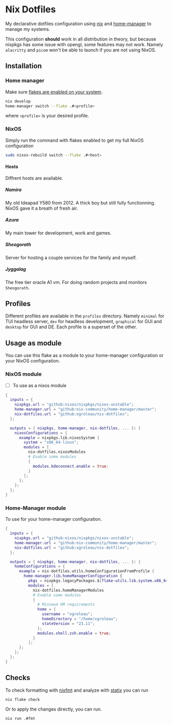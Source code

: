 # Nix Dotfiles

My declarative dotfiles configuration using [nix](https://nixos.org/) and [home-manager](https://github.com/nix-community/home-manager) to manage my systems.

This configuration **should** work in all distribution in theory, but because nixpkgs has some issue with opengl, some features may not work. Namely `alacritty` and `picom` won't be able to launch if you are not using NixOS.

## Installation

### Home manager

Make sure [flakes are enabled on your system](https://nixos.wiki/wiki/Flakes#Installing_flakes). 

```sh
nix develop
home-manager switch --flake .#<profile>
```

where `<profile>` is your desired profile.

### NixOS

Simply run the command with flakes enabled to get my full NixOS configuration

 ```sh
 sudo nixos-rebuild switch --flake .#<host>
 ```

#### Hosts

Diffrent hosts are available.

##### Namira

My old Ideapad Y580 from 2012. A thick boy but still fully functionning. NixOS gave it a breath of fresh air. 

##### Azura

My main tower for development, work and games.

##### Sheogorath

Server for hosting a couple services for the family and myself.

##### Jyggalag

The free tier oracle A1 vm. For doing random projects and monitors `Sheogorath`.

## Profiles

Different profiles are available in the `profiles` directory. Namely `minimal` for TUI headless server, `dev` for headless development, `graphical` for GUI and `desktop` for GUI and DE. Each profile is a superset of the other.

## Usage as module

You can use this flake as a module to your home-manager configuration or your NixOS configuration.

### NixOS module

  * [ ] To use as a nixos module

``` nix
{
  inputs = {
    nixpkgs.url = "github:nixos/nixpkgs/nixos-unstable";
    home-manager.url = "github:nix-community/home-manager/master";
    nix-dotfiles.url = "github:xgroleau/nix-dotfiles";
  };

  outputs = { nixpkgs, home-manager, nix-dotfiles, ... }: {
    nixosConfigurations = {
      example = nixpkgs.lib.nixosSystem {
        system = "x86_64-linux";
        modules = [
          nix-dotfiles.nixosModules
          # Enable some modules
          {
            modules.kdeconnect.enable = true;
          }
        ];
      };
    };
  };
}
```

### Home-Manager module

To use for your home-manager configuration.

``` nix
{
  inputs = {
    nixpkgs.url = "github:nixos/nixpkgs/nixos-unstable";
    home-manager.url = "github:nix-community/home-manager/master";
    nix-dotfiles.url = "github:xgroleau/nix-dotfiles";
  };

  outputs = { nixpkgs, home-manager, nix-dotfiles, ... }: {
    homeConfigurations = {
      example = nix-dotfiles.utils.homeConfigurationFromProfile {
        home-manager.lib.homeManagerConfiguration {
          pkgs = nixpkgs.legacyPackages.${flake-utils.lib.system.x86_64-linux};
          modules = [ 
            nix-dotfiles.homeManagerModules
            # Enable some modules
            {
              # Minimum HM requirements
              home = {
                username = "xgroleau";
                homeDirectory = "/home/xgroleau";
                stateVersion = "23.11";
              };
              modules.shell.zsh.enable = true;
            }
          ];
      };
    };
  };
}
```

## Checks

To check formatting with [nixfmt](https://github.com/serokell/nixfmt) and analyze with [statix](https://github.com/nerdypepper/statix) you can run

```sh
nix flake check
```

Or to apply the changes directly, you can run.

``` sh
nix run .#fmt
```
